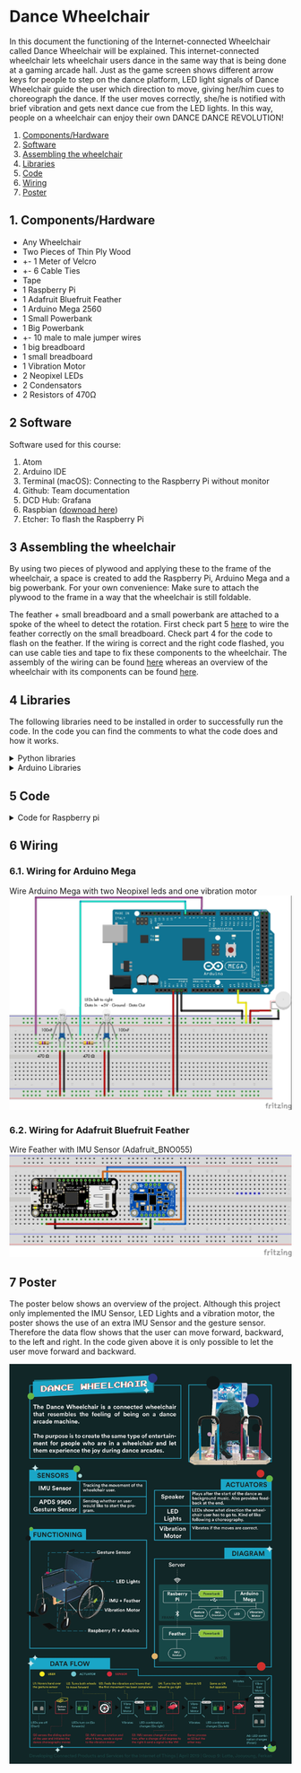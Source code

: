 # Dance Wheelchair
In this document the functioning of the Internet-connected Wheelchair called Dance Wheelchair will be explained. This internet-connected wheelchair lets wheelchair users dance in the same way that is being done at a gaming arcade hall. Just as the game screen shows different arrow keys for people to step on the dance platform, LED light signals of Dance Wheelchair  guide the user which direction to move, giving her/him cues to choreograph the dance. If the user moves correctly, she/he is notified with brief vibration and gets next dance cue from the LED lights. In this way, people on a wheelchair can enjoy their own DANCE DANCE REVOLUTION!

1. [Components/Hardware](#1-Components/Hardware)
2. [Software](#2-Software)
3. [Assembling the wheelchair](#3-Assembling-the-Wheelchair)
4. [Libraries](#4-Libraries)
5. [Code](#5-Code)
6. [Wiring](#6-Wiring)
7. [Poster](#7-Poster)


## 1. Components/Hardware
- Any Wheelchair
- Two Pieces of Thin Ply Wood
- +- 1 Meter of Velcro
- +- 6 Cable Ties
- Tape
- 1 Raspberry Pi
- 1 Adafruit Bluefruit Feather
- 1 Arduino Mega 2560
- 1 Small Powerbank
- 1 Big Powerbank
- +- 10 male to male jumper wires
- 1 big breadboard
- 1 small breadboard
- 1 Vibration Motor
- 2 Neopixel LEDs
- 2 Condensators
- 2 Resistors of 470Ω

## 2 Software
Software used for this course:
1. Atom
2. Arduino IDE
3. Terminal (macOS): Connecting to the Raspberry Pi without monitor
4. Github: Team documentation
5. DCD Hub: Grafana
6. Raspbian ([downoad here](https://www.raspberrypi.org/downloads/raspbian/))
7. Etcher: To flash the Raspberry Pi


## 3 Assembling the wheelchair
By using two pieces of plywood and applying these to the frame of the wheelchair, a space is created to add the Raspberry Pi, Arduino Mega and a big powerbank. For your own convenience: Make sure to attach the plywood to the frame in a way that the wheelchair is still foldable.

The feather + small breadboard and a small powerbank are attached to a spoke of the wheel to detect the rotation. First check part 5 [here](#6-Wiring) to wire the feather correctly on the small breadboard. Check part 4 for the code to flash on the feather. If the wiring is correct and the right code flashed, you can use cable ties and tape to fix these components to the wheelchair. The assembly of the wiring can be found [here](#6-Wiring) whereas an overview of the wheelchair with its components can be found [here](#7-Poster).

## 4 Libraries
The following libraries need to be installed in order to successfully run the code. In the code you can find the comments to what the code does and how it works.

<details><summary>Python libraries</summary>
<p>
```python
import pygatt  # To access BLE GATT support
import signal  # To catch the Ctrl+C and end the program properly
import os  # To access environment variables
from dotenv import load_dotenv  # To load environment variables from .env file
import serial
import time
import random # to generate random movements

# DCD
from dcd.entities.thing import Thing
from dcd.entities.property_type import PropertyType
```
</p>
</details>

<details><summary>Feather Libraries</summary>
<p>
```C
#include <Arduino.h>
#include <SPI.h>
#include <Wire.h>
#include <Adafruit_Sensor.h>
#include <Adafruit_BNO055.h>
#include <utility/imumaths.h>
#include "Adafruit_BLE.h"
#include "Adafruit_BluefruitLE_SPI.h"
#include "Adafruit_BluefruitLE_UART.h"

#include "BluefruitConfig.h"

#if SOFTWARE_SERIAL_AVAILABLE
  #include <SoftwareSerial.h>
#endif

#include "BluefruitConfig.h"
```
</p>
</details>

<details><summary>Arduino Libraries</summary>
<p>
```C
#include <Adafruit_NeoPixel.h>
```
</p>
</details>

## 5 Code
<details><summary>Code for Raspberry pi</summary>
<p>
```python
#!/usr/bin/env python3

# In this example, we connect to a GATT service 'rotation' on the wheel, sending
# the rotation count over time. We create a random movement which needs to be executed by the user.
# When we reach the recommended number of rotations,
# we send a command to the Arduino to turn on the vibration motors for 2 seconds and to
# color the LED's correctly for the next movement.
# This code is based on the example code created by Jacky

# Import required library
import pygatt  # To access BLE GATT support
import signal  # To catch the Ctrl+C and end the program properly
import os  # To access environment variables
from dotenv import load_dotenv  # To load environment variables from .env file
import serial
import time
import random

# DCD Hub
from dcd.entities.thing import Thing
from dcd.entities.property_type import PropertyType

# The thing ID and access token
load_dotenv()
THING_ID = os.environ['THING_ID']
THING_TOKEN = os.environ['THING_TOKEN']
BLUETOOTH_DEVICE_MAC = os.environ['BLUETOOTH_DEVICE_MAC']

# UUID of the GATT characteristic to subscribe
GATT_CHARACTERISTIC_ROTATION = "02118733-4455-6677-8899-AABBCCDDEEFF"

# Many devices, e.g. Fitbit, use random addressing, this is required to connect.
ADDRESS_TYPE = pygatt.BLEAddressType.random

# Recommended number of rotation
RECOMMENDED_NUM_ROTATION = 1

# Did we already nudged
nudged = False

# points are used to keep track of the amount of correctly executed movements
points = 0

# the first value is saved to be used as starting point
first_values = [0,0]
is_first_value = True

# Start reading the serial port
ser = serial.Serial(
    port = os.environ['SERIAL'],
    baudrate = 9600,
    timeout = 2)


def find_or_create(property_name, property_type):
    """Search a property by name, create it if not found, then return it."""
    if my_thing.find_property_by_name(property_name) is None:
        my_thing.create_property(name=property_name,
                                 property_type=property_type)
    return my_thing.find_property_by_name(property_name)


def handle_rotation_data(handle, value_bytes):
    """
    handle -- integer, characteristic read handle the data was received on
    value_bytes -- bytearray, the data returned in the notification
    """
    print("Received data: %s (handle %d)" % (str(value_bytes), handle))

    rotation_values = [float(x) for x in value_bytes.decode('utf-8').split(",")]
    find_or_create("dance",
                   PropertyType.TWO_DIMENSIONS).update_values(rotation_values)

    # this function generates a random movement and checks if the user completed the movement
    check_movement(rotation_values)

def keyboard_interrupt_handler(signal_num):
    """Make sure we close our program properly"""
    print("Exiting...".format(signal_num))
    left_wheel.unsubscribe(GATT_CHARACTERISTIC_ROTATION)
    exit(0)

def check_movement(rotation_values):
    global is_first_value, first_values, points
    print("point count:", points)
    if is_first_value == True:
        first_values = rotation_values
        random_movement = random.randint(0,1)
        is_first_value = False

    # Start movements
    global random_movement
    dif_forward = rotation_values[0]-first_values[0]
    dif_reverse = rotation_values[1]-first_values[1]

    # Check if user has made the right movement
    if random_movement == 0:
        # tell the user what move to make:
        print("move FORWARD")
        # send sign to the arduino via serial to turn both LED's green
        ser.write('0'.encode())
        # if rotation reached threshhold:
        if (dif_forward) > RECOMMENDED_NUM_ROTATION:
            # send sign to arduino to turn on vibration motor for 2 seconds
            ser.write('4'.encode())
            time.sleep(2)
            global points
            points+=1
            # set current values as starting point of next movement
            first_values = rotation_values
            # generate new random movement
            random_movement = random.randint(0,1)

    elif random_movement == 1:
        # tell the user what move to make:
        print ("move BACKWARD")
        # send the sign to the arduino via serial to turn both LED's red
        ser.write('1'.encode())
        # if rotation reached threshhold:
        if (dif_reverse) > RECOMMENDED_NUM_ROTATION:
            # send sign to arduino to turn on vibration motor for 2 seconds
            ser.write('4'.encode())
            time.sleep(2)
            global points
            points+=1
            # set current values as starting point of next movement
            first_values = rotation_values
            # generate new random movement
            random_movement = random.randint(0,1)

    else :
        exit(0)

# Instantiate a thing with its credential, then read its properties from the DCD Hub
my_thing = Thing(thing_id=THING_ID, token=THING_TOKEN)
my_thing.read()

# Start a BLE adapter
bleAdapter = pygatt.GATTToolBackend()
bleAdapter.start()

# Use the BLE adapter to connect to our device
left_wheel = bleAdapter.connect(BLUETOOTH_DEVICE_MAC, address_type=ADDRESS_TYPE, timeout = 100.0)

# Subscribe to the GATT services
left_wheel.subscribe(GATT_CHARACTERISTIC_ROTATION, callback=handle_rotation_data)

# Register our Keyboard handler to exit
signal.signal(signal.SIGINT, keyboard_interrupt_handler)

```
</p>
</details>

### 5.2. Code for Adafruit Bluefruit feather

<details><summary>Arduino mega code:</summary>
<p>
This code enabled Arduino Mega to receive signals from Raspberry Pi through its serial port and actuates 2 LED lights and the vibration motor.
```C
#include <Adafruit_NeoPixel.h> // Necessary Library include

#define LED_PIN1 2 // Defining the left LED
#define LED_PIN2 7 // Defining the right LED
#define VIB_PIN A10 // Defining Vibration Motor

Adafruit_NeoPixel LED_controller1 = Adafruit_NeoPixel( 1, LED_PIN1, NEO_RGB + NEO_KHZ800);
Adafruit_NeoPixel LED_controller2 = Adafruit_NeoPixel( 1, LED_PIN2, NEO_RGB + NEO_KHZ800);

int i = 127;
uint8_t R = 0, G = 0, B = 0; // Unsigned integer with 8 bits
uint32_t counter = 0; // 32 bits unsigned integer, we only need 24 to go through all the colors

bool left_red = false;
bool right_red = false;

void setup() {
  Serial.begin(9600); //Set serial to 9600 baud
  pinMode(VIB_PIN, OUTPUT);
  LED_controller1.begin(); // We're starting up the library for the left LED
  LED_controller2.begin(); // We're starting up the library for the right LED

  LED_controller1.setPixelColor( 0, 0x008000);
  LED_controller2.setPixelColor( 0, 0x008000);
  // Red = 0xFF0000 and Green = 0x008000
}

void loop() {

  LED_controller1.show(); // Sending updated pixel color to the hardware
  LED_controller2.show(); // Sending updated pixel color to the hardware

  if (Serial.available() > 0 ) {
    int command = Serial.read();
//  int inByte = Serial.read();

    switch (command) {
      // user needs to go forward
      case '0' :
        LED_controller1.setPixelColor( 0, 0x008000);
        LED_controller2.setPixelColor( 0, 0x008000);
        LED_controller1.show();
        LED_controller2.show();
        break;
      //user needs to go backward
      case '1' :
        LED_controller1.setPixelColor( 0, 0xFF0000);
        LED_controller2.setPixelColor( 0, 0xFF0000);
        LED_controller1.show();
        LED_controller2.show();
        break;
      //user needs to go right
      case '2' :
        LED_controller1.setPixelColor( 0, 0xFF0000);
        LED_controller2.setPixelColor( 0, 0x008000);
        LED_controller1.show();
        LED_controller2.show();
        break;
      //user needs to go left
      case '3' :
        LED_controller1.setPixelColor( 0, 0x008000);
        LED_controller2.setPixelColor( 0, 0xFF0000);
        LED_controller1.show();
        LED_controller2.show();
        break;
      //Vibrate the motor
      case '4' :
        analogWrite(VIB_PIN, 153);
        delay(2000);
        analogWrite(VIB_PIN, 0);
        // Add a default state that makes sure the LED lights are shining white.
      default:
        LED_controller1.setPixelColor( 0, 0xFFFFFF);
        LED_controller2.setPixelColor( 0, 0xFFFFFF);
        LED_controller1.show();
        LED_controller2.show();

      }

    }
}
```
</p>
</details>

## 6 Wiring

### 6.1. Wiring for Arduino Mega

Wire Arduino Mega with two Neopixel leds and one vibration motor
![](images/wheelchair_madness.jpg)

### 6.2. Wiring for Adafruit Bluefruit Feather

Wire Feather with IMU Sensor (Adafruit_BNO055)
![](images/feather.jpg)

## 7 Poster
The poster below shows an overview of the project. Although this project only implemented the IMU Sensor, LED Lights and a vibration motor, the poster shows the use of an extra IMU Sensor and the gesture sensor. Therefore the data flow shows that the user can move forward, backward, to the left and right. In the code given above it is only possible to let the user move forward and backward.

![](images/Poster-IOT.jpeg)
